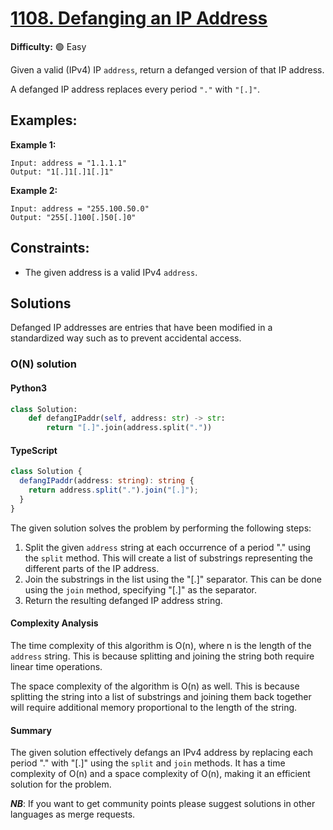 # [1108. Defanging an IP Address](https://leetcode.com/problems/defanging-an-ip-address/)

**Difficulty:** :green_circle: Easy

Given a valid (IPv4) IP `address`, return a defanged version of that IP address.

A defanged IP address replaces every period `"."` with `"[.]"`.

## Examples:

**Example 1:**
```text
Input: address = "1.1.1.1"
Output: "1[.]1[.]1[.]1"
```

**Example 2:**
```text
Input: address = "255.100.50.0"
Output: "255[.]100[.]50[.]0"
```

## Constraints:

- The given address is a valid IPv4 `address`. 


## Solutions

Defanged IP addresses are entries that have been modified in a 
standardized way such as to prevent accidental access. 

### O(N) solution

#### Python3
```python
class Solution:
    def defangIPaddr(self, address: str) -> str:
        return "[.]".join(address.split("."))
```

#### TypeScript
```TypeScript
class Solution {
  defangIPaddr(address: string): string {
    return address.split(".").join("[.]");
  }
}
```

The given solution solves the problem by performing the following steps:
1. Split the given `address` string at each occurrence of a period "." using the `split` method. This will create a list of substrings representing the different parts of the IP address.
2. Join the substrings in the list using the "[.]" separator. This can be done using the `join` method, specifying "[.]" as the separator.
3. Return the resulting defanged IP address string.

#### Complexity Analysis

The time complexity of this algorithm is O(n), where n is the length of the `address` string. This is because splitting and joining the string both require linear time operations.

The space complexity of the algorithm is O(n) as well. This is because splitting the string into a list of substrings and joining them back together will require additional memory proportional to the length of the string.

#### Summary

The given solution effectively defangs an IPv4 address by replacing each period "." with "[.]" using the `split` and `join` methods. It has a time complexity of O(n) and a space complexity of O(n), making it an efficient solution for the problem.

***NB***: If you want to get community points please suggest solutions in other languages as merge requests.
